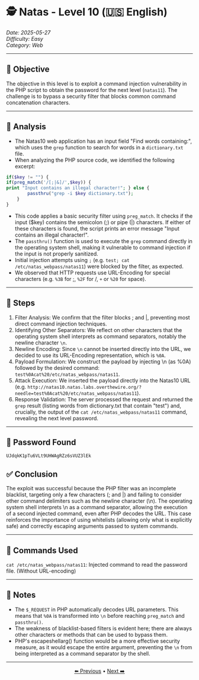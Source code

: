 # 🕵️ Natas - Level 10 (🇺🇸 English)  
*Date: 2025-05-27*   
*Difficulty: Easy*   
*Category: Web*   

---

## 🎯 Objective

The objective in this level is to exploit a command injection vulnerability in the PHP script to obtain the password for the next level (`natas11`). The challenge is to bypass a security filter that blocks common command concatenation characters.

---

## 🔎 Analysis

- The Natas10 web application has an input field "Find words containing:", which uses the `grep` function to search for words in a `dictionary.txt` file. 
- When analyzing the PHP source code, we identified the following excerpt:  
```php
if($key != "") {
if(preg_match('/[;|&]/',$key)) {
print "Input contains an illegal character!"; } else {
        passthru("grep -i $key dictionary.txt");
    }
}
```
- This code applies a basic security filter using `preg_match`. It checks if the input ($key) contains the semicolon (;) or pipe (|) characters. If either of these characters is found, the script prints an error message "Input contains an illegal character!".    
- The `passthru()` function is used to execute the `grep` command directly in the operating system shell, making it vulnerable to command injection if the input is not properly sanitized.   
- Initial injection attempts using `;` (e.g. `test; cat /etc/natas_webpass/natas11`) were blocked by the filter, as expected.   
- We observed that HTTP requests use URL-Encoding for special characters (e.g. `%3B` for ;, `%2F` for /, `+` or `%20` for space).  

---

## 🧱 Steps

1. Filter Analysis: We confirm that the filter blocks ; and |, preventing most direct command injection techniques.   
2. Identifying Other Separators: We reflect on other characters that the operating system shell interprets as command separators, notably the newline character `\n`.   
3. Newline Encoding: Since `\n` cannot be inserted directly into the URL, we decided to use its URL-Encoding representation, which is `%0A`.   
4. Payload Formulation: We construct the payload by injecting \n (as %0A) followed by the desired command: `test%0Acat%20/etc/natas_webpass/natas11`.  
5. Attack Execution: We inserted the payload directly into the Natas10 URL (e.g. `http://natas10.natas.labs.overthewire.org/? 
 needle=test%0Acat%20/etc/natas_webpass/natas11`).  
6. Response Validation: The server processed the request and returned the `grep` result (listing words from dictionary.txt that contain "test") and, crucially, the output of the `cat /etc/natas_webpass/natas11` command, revealing the next level password.  

---

## 🔑 Password Found

```
UJdqkK1pTu6VLt9UHWAgRZz6sVUZ3lEk
```

## ✅ Conclusion

The exploit was successful because the PHP filter was an incomplete blacklist, targeting only a few characters (; and |) and failing to consider other command delimiters such as the newline character (\n). The operating system shell interprets \n as a command separator, allowing the execution of a second injected command, even after PHP decodes the URL. This case reinforces the importance of using whitelists (allowing only what is explicitly safe) and correctly escaping arguments passed to system commands.

---

## 🧪 Commands Used

`cat /etc/natas_webpass/natas11`: Injected command to read the password file. (Without URL-encoding)

---

## 🧠 Notes

- The `$_REQUEST` in PHP automatically decodes URL parameters. This means that `%0A` is transformed into `\n` before reaching `preg_match` and `passthru()`. 
- The weakness of blacklist-based filters is evident here; there are always other characters or methods that can be used to bypass them. 
- PHP's escapeshellarg() function would be a more effective security measure, as it would escape the entire argument, preventing the `\n` from being interpreted as a command separator by the shell. 

---

<p align="center"> <a href="../Natas09/Readme.md">⬅️ Previous</a> • <a href="../Natas11/Readme.md">Next ➡️</a> </p>
